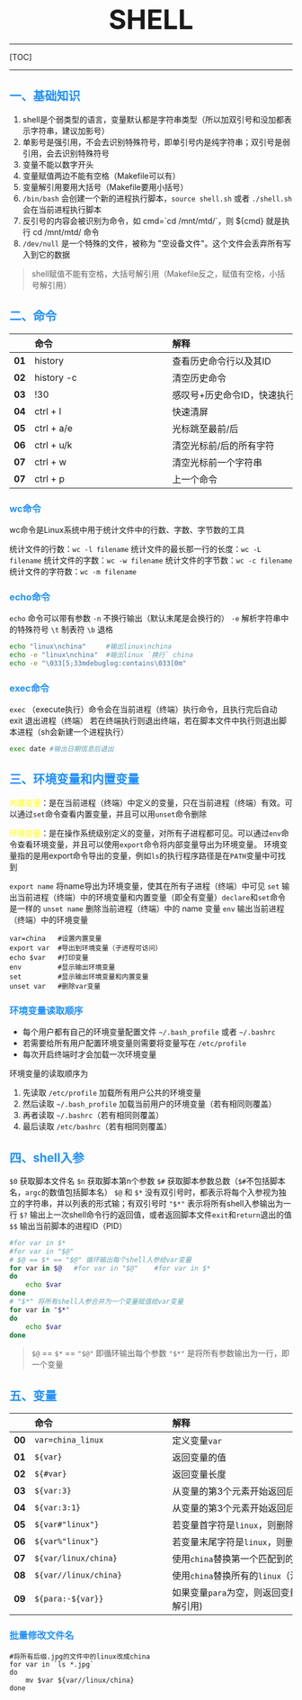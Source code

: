 <font size="7"><center>**SHELL**</center></font>

___

[TOC]

___

## <font color="1E90FF">一、基础知识</font>

1. shell是个弱类型的语言，变量默认都是字符串类型（所以加双引号和没加都表示字符串，建议加影号）
1. 单影号是强引用，不会去识别特殊符号，即单引号内是纯字符串；双引号是弱引用，会去识别特殊符号
1. 变量不能以数字开头
1. 变量赋值两边不能有空格（Makefile可以有）
1. 变量解引用要用大括号（Makefile要用小括号）
1. `/bin/bash` 会创建一个新的进程执行脚本，`source shell.sh` 或者 `./shell.sh` 会在当前进程执行脚本
1. 反引号的内容会被识别为命令，如 cmd=\`cd /mnt/mtd/\`，则 ${cmd} 就是执行 cd /mnt/mtd/ 命令
1. `/dev/null` 是一个特殊的文件，被称为 "空设备文件"。这个文件会丢弃所有写入到它的数据

> shell赋值不能有空格，大括号解引用（Makefile反之，赋值有空格，小括号解引用）


## <font color="1E90FF">二、命令</font>

|   |<div style="width:229px">命令</div>|<div style="width:521px">解释</div>|
|---|:---|:---|
|**01**|history|查看历史命令行以及其ID|
|**02**|history -c|清空历史命令|
|**03**|!30|感叹号+历史命令ID，快速执行历史命令|
|**04**|ctrl + l|快速清屏|
|**05**|ctrl + a/e|光标跳至最前/后|
|**06**|ctrl + u/k|清空光标前/后的所有字符|
|**07**|ctrl + w|清空光标前一个字符串|
|**07**|ctrl + p|上一个命令|

### <font color="1E90FF">wc命令</font>

wc命令是‌Linux系统中用于统计文件中的行数、字数、字节数的工具

‌统计文件的行数‌：`wc -l filename`
‌统计文件的最长那一行的长度‌：`wc -L filename`
‌统计文件的字数‌：`wc -w filename`
‌统计文件的字节数‌：`wc -c filename`
‌统计文件的字符数‌：`wc -m filename`

### <font color="1E90FF">echo命令</font>

`echo` 命令可以带有参数
`-n` 不换行输出（默认末尾是会换行的）
`-e` 解析字符串中的特殊符号
`\t` 制表符
`\b` 退格

```bash
echo "linux\nchina"     #输出linux\nchina
echo -e "linux\nchina"  #输出linux `换行` china
echo -e "\033[5;33mdebuglog:contains\033[0m"
```

### <font color="1E90FF">exec命令</font>

`exec` （execute执行）命令会在当前进程（终端）执行命令，且执行完后自动 exit 退出进程（终端）
若在终端执行则退出终端，若在脚本文件中执行则退出脚本进程（sh会新建一个进程执行）

```bash
exec date #输出日期信息后退出
```

## <font color="1E90FF">三、环境变量和内置变量</font>

<font color="yellow">内置变量</font>：是在当前进程（终端）中定义的变量，只在当前进程（终端）有效。可以通过`set`命令查看内置变量，并且可以用`unset`命令删除

<font color="yellow">环境变量</font>：是在操作系统级别定义的变量，对所有子进程都可见。可以通过`env`命令查看环境变量，并且可以使用`export`命令将内部变量导出为环境变量。
环境变量指的是用export命令导出的变量，例如`ls`的执行程序路径是在`PATH`变量中可找到

`export name` 将name导出为环境变量，使其在所有子进程（终端）中可见
`set` 输出当前进程（终端）中的环境变量和内置变量（即全有变量）`declare`和`set`命令是一样的
`unset name` 删除当前进程（终端）中的 name 变量
`env` 输出当前进程（终端）中的环境变量

```shell
var=china   #设置内置变量
export var  #导出到环境变量（子进程可访问）
echo $var   #打印变量
env         #显示输出环境变量
set         #显示输出环境变量和内置变量
unset var   #删除var变量
```

### <font color="1E90FF">环境变量读取顺序</font>

- 每个用户都有自己的环境变量配置文件 `~/.bash_profile` 或者 `~/.bashrc`
- 若需要给所有用户配置环境变量则需要将变量写在 `/etc/profile`
- 每次开启终端时才会加载一次环境变量

环境变量的读取顺序为

1. 先读取 `/etc/profile` 加载所有用户公共的环境变量
1. 然后读取 `~/.bash_profile` 加载当前用户的环境变量（若有相同则覆盖）
1. 再者读取 `~/.bashrc`（若有相同则覆盖）
1. 最后读取 `/etc/bashrc`（若有相同则覆盖）


## <font color="1E90FF">四、shell入参</font>

`$0` 获取脚本文件名
`$n` 获取脚本第n个参数
`$#` 获取脚本参数总数（`$#`不包括脚本名，`argc`的数值包括脚本名）
`$@` 和 `$*` 没有双引号时，都表示将每个入参视为独立的字符串，并以列表的形式输；有双引号时 `"$*"` 表示将所有shell入参输出为一行
`$?` 输出上一次shell命令行的返回值，或者返回脚本文件`exit`和`return`退出的值
`$$` 输出当前脚本的进程ID（PID）

```bash
#for var in $*
#for var in "$@"
# $@ == $* == "$@" 循环输出每个shell入参给var变量
for var in $@   #for var in "$@"    #for var in $*   
do
    echo $var
done
# "$*" 将所有shell入参合并为一个变量赋值给var变量
for var in "$*"
do 
    echo $var 
done
```

>`$@` == `$*` == `"$@"` 即循环输出每个参数
>`"$*"` 是将所有参数输出为一行，即一个变量

## <font color="1E90FF">五、变量</font>

|   |<div style="width:229px">命令</div>|<div style="width:521px">解释</div>|
|---|:---|:---|
|**00**|`var=china_linux`|定义变量`var`
|**01**|`${var}`|返回变量的值|
|**02**|`${#var}`|返回变量长度|
|**03**|`${var:3}`|从变量的第3个元素开始返回后面的所有值|
|**04**|`${var:3:1}`|从变量的第3个元素开始返回后面的1个值|
|**05**|`${var#"linux"}`|若变量首字符是`linux`，则删除`linux`并输出|
|**06**|`${var%"linux"}`|若变量末尾字符是`linux`，则删除`linux`并输出|
|**07**|`${var/linux/china}`|使用`china`替换第一个匹配到的`linux`|
|**08**|`${var//linux/china}`|使用`china`替换所有的`linux`（注意两斜杆）|
|**09**|`${para:-${var}}`|如果变量`para`为空，则返回变量`var`的值，否则返回`para`(para变量不需要解引用)|

### <font color="1E90FF">批量修改文件名</font>

```shell
#将所有后缀.jpg的文件中的linux改成china
for var in `ls *.jpg`
do 
    mv $var ${var//linux/china}
done
```
